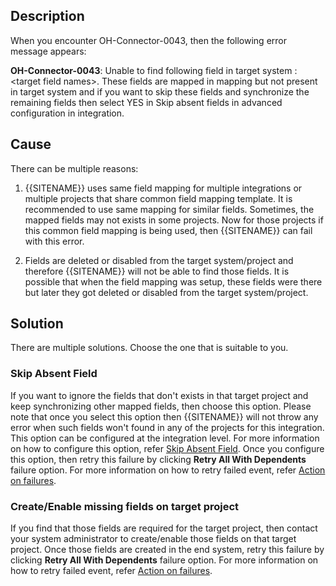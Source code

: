 ## Description

When you encounter OH-Connector-0043, then the following error message appears:

**OH-Connector-0043**: Unable to find following field in target system : &lt;target field names&gt;. These fields are mapped in mapping but not present in target system and if you want to skip these fields and synchronize the remaining fields then select YES in Skip absent fields in advanced configuration in integration.

## Cause

There can be multiple reasons:

1. {{SITENAME}} uses same field mapping for multiple integrations or multiple projects that share common field mapping template. It is recommended to use same mapping for similar fields. Sometimes, the mapped fields may not exists in some projects. Now for those projects if this common field mapping is being used, then {{SITENAME}} can fail with this error.

2. Fields are deleted or disabled from the target system/project and therefore {{SITENAME}} will not be able to find those fields. It is possible that when the field mapping was setup, these fields were there but later they got deleted or disabled from the target system/project.

## Solution

There are multiple solutions. Choose the one that is suitable to you.

### **Skip Absent Field**

If you want to ignore the fields that don't exists in that target project and keep synchronizing other mapped fields, then choose this option. Please note that once you select this option then {{SITENAME}} will not throw any error when such fields won't found in any of the projects for this integration. This option can be configured at the integration level. For more information on how to configure this option, refer [Skip Absent Field](../../../../integration-configuration.md#skip-absent-field). Once you configure this option, then retry this failure by clicking **Retry All With Dependents** failure option. For more information on how to retry failed event, refer [Action on failures](../../../manage-integration-failures.md#action-on-failures).

### **Create/Enable missing fields on target project**

If you find that those fields are required for the target project, then contact your system administrator to create/enable those fields on that target project. Once those fields are created in the end system, retry this failure by clicking **Retry All With Dependents** failure option. For more information on how to retry failed event, refer [Action on failures](../../../manage-integration-failures.md#action-on-failures).
